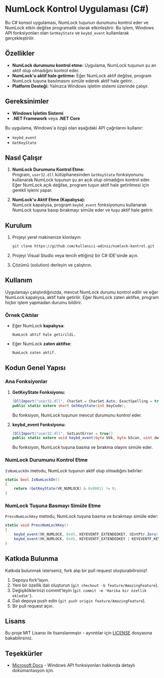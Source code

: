 
# NumLock Kontrol Uygulaması (C#)

Bu C# konsol uygulaması, NumLock tuşunun durumunu kontrol eder ve NumLock etkin değilse programatik olarak etkinleştirir. Bu işlem, Windows API fonksiyonları olan `GetKeyState` ve `keybd_event` kullanılarak gerçekleştirilir.

## Özellikler

- **NumLock durumunu kontrol etme:** Uygulama, NumLock tuşunun şu an aktif olup olmadığını kontrol eder.
- **NumLock'u aktif hale getirme:** Eğer NumLock aktif değilse, program NumLock tuşuna basılmasını simüle ederek aktif hale getirir.
- **Platform Desteği:** Yalnızca Windows işletim sistemi üzerinde çalışır.

## Gereksinimler

- **Windows İşletim Sistemi**
- **.NET Framework** veya **.NET Core**

Bu uygulama, Windows'a özgü olan aşağıdaki API çağrılarını kullanır:
- `keybd_event`
- `GetKeyState`

## Nasıl Çalışır

1. **NumLock Durumunu Kontrol Etme:**  
   Program, `user32.dll` kütüphanesinden `GetKeyState` fonksiyonunu kullanarak NumLock tuşunun şu an açık olup olmadığını kontrol eder. Eğer NumLock açık değilse, program tuşun aktif hale getirilmesi için gerekli işlemi yapar.
   
2. **NumLock'u Aktif Etme (Kapalıysa):**  
   NumLock kapalıysa, program `keybd_event` fonksiyonunu kullanarak NumLock tuşuna basıp bırakmayı simüle eder ve tuşu aktif hale getirir.

## Kurulum

1. Projeyi yerel makinenize klonlayın:
   ```bash
   git clone https://github.com/kullanici-adiniz/numlock-kontrol.git
   ```

2. Projeyi Visual Studio veya tercih ettiğiniz bir C# IDE'sinde açın.

3. Çözümü (solution) derleyin ve çalıştırın.

## Kullanım

Uygulamayı çalıştırdığınızda, mevcut NumLock durumu kontrol edilir ve eğer NumLock kapalıysa, aktif hale getirilir. Eğer NumLock zaten aktifse, program hiçbir işlem yapmadan durumu bildirir.

### Örnek Çıktılar

- Eğer NumLock **kapalıysa**:
   ```
   NumLock aktif hale getirildi.
   ```

- Eğer NumLock **zaten aktifse**:
   ```
   NumLock zaten aktif.
   ```

## Kodun Genel Yapısı

### Ana Fonksiyonlar

1. **GetKeyState Fonksiyonu:**
   ```csharp
   [DllImport("user32.dll", CharSet = CharSet.Auto, ExactSpelling = true, CallingConvention = CallingConvention.Winapi)]
   public static extern short GetKeyState(int keyCode);
   ```
   Bu fonksiyon, NumLock tuşunun mevcut durumunu kontrol eder.

2. **keybd_event Fonksiyonu:**
   ```csharp
   [DllImport("user32.dll", SetLastError = true)]
   public static extern void keybd_event(byte bVk, byte bScan, uint dwFlags, UIntPtr dwExtraInfo);
   ```
   Bu fonksiyon, NumLock tuşuna basma ve bırakma olayını simüle eder.

### NumLock Durumunu Kontrol Etme

`IsNumLockOn` metodu, NumLock tuşunun aktif olup olmadığını belirler:

```csharp
static bool IsNumLockOn()
{
    return (GetKeyState(VK_NUMLOCK) & 0x0001) != 0;
}
```

### NumLock Tuşuna Basmayı Simüle Etme

`PressNumLockKey` metodu, NumLock tuşuna basma ve bırakmayı simüle eder:

```csharp
static void PressNumLockKey()
{
    keybd_event(VK_NUMLOCK, 0x45, KEYEVENTF_EXTENDEDKEY, UIntPtr.Zero);
    keybd_event(VK_NUMLOCK, 0x45, KEYEVENTF_EXTENDEDKEY | KEYEVENTF_KEYUP, UIntPtr.Zero);
}
```

## Katkıda Bulunma

Katkıda bulunmak isterseniz, fork alıp bir pull request oluşturabilirsiniz!

1. Depoyu fork'layın.
2. Yeni bir özellik dalı oluşturun (`git checkout -b feature/AmazingFeature`).
3. Değişikliklerinizi commit'leyin (`git commit -m 'Harika bir özellik ekledim'`).
4. Dalı depoya push edin (`git push origin feature/AmazingFeature`).
5. Bir pull request açın.

## Lisans

Bu proje MIT Lisansı ile lisanslanmıştır - ayrıntılar için [LICENSE](LICENSE) dosyasına bakabilirsiniz.

## Teşekkürler

- [Microsoft Docs](https://docs.microsoft.com) - Windows API fonksiyonları hakkında detaylı dokümantasyon için.
